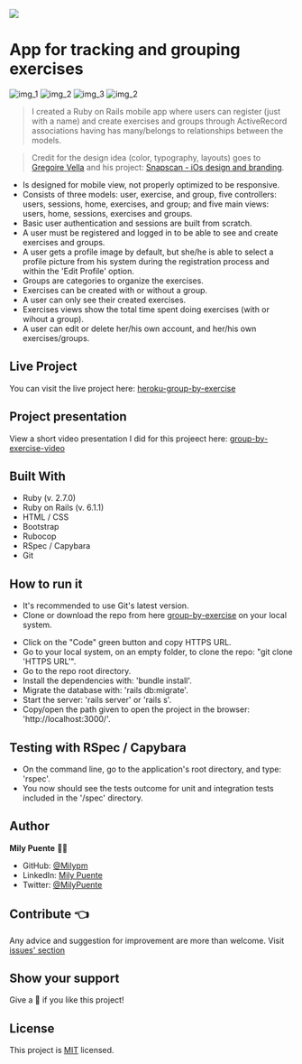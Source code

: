 ![](https://img.shields.io/badge/Microverse-blueviolet)
# App for tracking and grouping exercises


![img_1](./app/assets/images/img1.png) ![img_2](./app/assets/images/img2.png)     ![img_3](./app/assets/images/img3.png) ![img_2](./app/assets/images/img4.png)


> I created a Ruby on Rails mobile app where users can register (just with a name) and create exercises and groups through ActiveRecord associations having has many/belongs to relationships between the models.

> Credit for the design idea (color, typography, layouts) goes to [Gregoire Vella](https://www.behance.net/gregoirevella) and his project: [Snapscan - iOs design and branding](https://www.behance.net/gallery/19759151/Snapscan-iOs-design-and-branding?tracking_source=).

- Is designed for mobile view, not properly optimized to be responsive.
- Consists of three models: user, exercise, and group, five controllers: users, sessions, home, exercises, and group; and five main views: users, home, sessions, exercises and groups.
- Basic user authentication and sessions are built from scratch.
- A user must be registered and logged in to be able to see and create exercises and groups.
- A user gets a profile image by default, but she/he is able to select a profile picture from his system during the registration process and within the 'Edit Profile' option.
- Groups are categories to organize the exercises.
- Exercises can be created with or without a group.
- A user can only see their created exercises.
- Exercises views show the total time spent doing exercises (with or wihout a group).
- A user can edit or delete her/his own account, and her/his own exercises/groups.

## Live Project
You can visit the live project here: [heroku-group-by-exercise](https://afternoon-taiga-35378.herokuapp.com/)

## Project presentation
View a short video presentation I did for this projeect here: [group-by-exercise-video](https://www.loom.com/share/9cf03764809045adb8764b40dad65153)

## Built With
- Ruby (v. 2.7.0)
- Ruby on Rails (v. 6.1.1)
- HTML / CSS
- Bootstrap
- Rubocop
- RSpec / Capybara
- Git
 
## How to run it
* It's recommended to use Git's latest version.
* Clone or download the repo from here [group-by-exercise](https://github.com/Milypm/group_by_exercise) on your local system.
- Click on the "Code" green button and copy HTTPS URL.
- Go to your local system, on an empty folder, to clone the repo: "git clone 'HTTPS URL'".
- Go to the repo root directory.
- Install the dependencies with: 'bundle install'.
- Migrate the database with: 'rails db:migrate'.
- Start the server: 'rails server' or 'rails s'.
- Copy/open the path given to open the project in the browser: 'http://localhost:3000/'.

## Testing with RSpec / Capybara
- On the command line, go to the application's root directory, and type: 'rspec'.
- You now should see the tests outcome for unit and integration tests included in the '/spec' directory.

## Author
**Mily Puente** :woman_technologist:
- GitHub: [@Milypm](https://github.com/Milypm)
- LinkedIn: [Mily Puente](https://www.linkedin.com/in/milypuentem/)
- Twitter: [@MilyPuente](https://twitter.com/MilyPuente)
 
## Contribute :point_left:
Any advice and suggestion for improvement are more than welcome.
Visit [issues' section](https://github.com/Milypm/group_by_exercise/issues)

## Show your support
Give a :star2: if you like this project!

## License
<p>This project is <a href="../feature/LICENSE">MIT</a> licensed.</p>